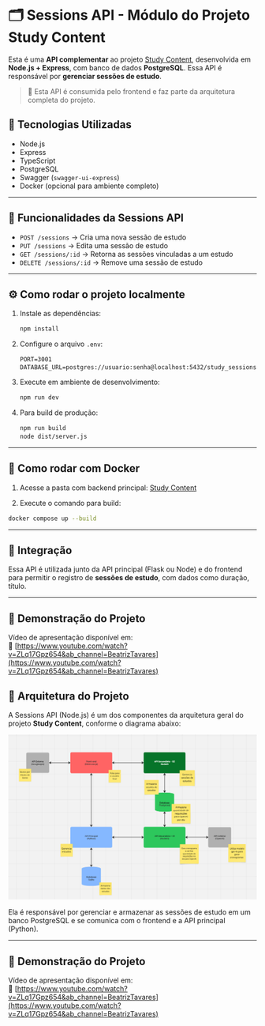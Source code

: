 
# 🗂️ Sessions API - Módulo do Projeto Study Content

Esta é uma **API complementar** ao projeto [Study Content](https://github.com/BeatrizTavare-s/MVP4-backend/tree/main), desenvolvida em **Node.js + Express**, com banco de dados **PostgreSQL**. Essa API é responsável por **gerenciar sessões de estudo**.

> 🔗 Esta API é consumida pelo frontend e faz parte da arquitetura completa do projeto.

## 🚀 Tecnologias Utilizadas

- Node.js
- Express
- TypeScript
- PostgreSQL
- Swagger (`swagger-ui-express`)
- Docker (opcional para ambiente completo)

---

## 📌 Funcionalidades da Sessions API

- `POST /sessions` → Cria uma nova sessão de estudo
- `PUT /sessions` → Edita uma sessão de estudo
- `GET /sessions/:id` → Retorna as sessões vinculadas a um estudo
- `DELETE /sessions/:id` → Remove uma sessão de estudo

---

## ⚙️ Como rodar o projeto localmente

1. Instale as dependências:
   ```bash
   npm install
   ```

2. Configure o arquivo `.env`:
   ```
   PORT=3001
   DATABASE_URL=postgres://usuario:senha@localhost:5432/study_sessions
   ```

3. Execute em ambiente de desenvolvimento:
   ```bash
   npm run dev
   ```

4. Para build de produção:
   ```bash
   npm run build
   node dist/server.js
   ```

---

## 🐳 Como rodar com Docker

1. Acesse a pasta com backend principal:
[Study Content](https://github.com/seu-usuario/study-content-api)

2. Execute o comando para build:
```bash
docker compose up --build
```

---

## 🔗 Integração

Essa API é utilizada junto da API principal (Flask ou Node) e do frontend para permitir o registro de **sessões de estudo**, com dados como duração, título.

---

## 🎥 Demonstração do Projeto

Vídeo de apresentação disponível em:  
🔗 [https://www.youtube.com/watch?v=ZLq17Gpz654&ab_channel=BeatrizTavares](https://www.youtube.com/watch?v=ZLq17Gpz654&ab_channel=BeatrizTavares)

## 🧭 Arquitetura do Projeto

A Sessions API (Node.js) é um dos componentes da arquitetura geral do projeto **Study Content**, conforme o diagrama abaixo:

![Fluxograma da Arquitetura](https://github.com/BeatrizTavare-s/MVP4-backend/blob/main/img-readme/Fluxograma-explicado.PNG)

Ela é responsável por gerenciar e armazenar as sessões de estudo em um banco PostgreSQL e se comunica com o frontend e a API principal (Python).

---

## 🎥 Demonstração do Projeto

Vídeo de apresentação disponível em:  
🔗 [https://www.youtube.com/watch?v=ZLq17Gpz654&ab_channel=BeatrizTavares](https://www.youtube.com/watch?v=ZLq17Gpz654&ab_channel=BeatrizTavares)
